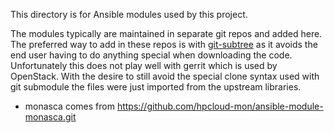 This directory is for Ansible modules used by this project.

The modules typically are maintained in separate git repos and added here. The preferred way to add in these repos
is with [git-subtree](https://github.com/git/git/blob/master/contrib/subtree/git-subtree.txt) as it avoids the end
user having to do anything special when downloading the code. Unfortunately this does not play well with gerrit which
is used by OpenStack. With the desire to still avoid the special clone syntax used with git submodule the files were just
imported from the upstream libraries.

- monasca comes from https://github.com/hpcloud-mon/ansible-module-monasca.git

